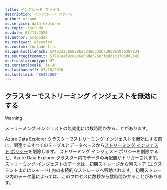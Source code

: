 ```yaml
---
title: インクルード ファイル
description: インクルード ファイル
author: orspod
ms.service: data-explorer
ms.topic: include
ms.date: 07/13/2020
ms.author: orspodek
ms.reviewer: alexefro
ms.custom: include file
ms.openlocfilehash: a748332c85839bac8466532ba3959810a6387834
ms.sourcegitcommit: 537a7eaf8c8e06a5bde57503fedd1c3706dd2b45
ms.translationtype: HT
ms.contentlocale: ja-JP
ms.lasthandoff: 07/16/2020
ms.locfileid: "86423069"
---
```

## <a name="disable-streaming-ingestion-on-your-cluster"></a>クラスターでストリーミング インジェストを無効にする

> [!WARNING]
> ストリーミング インジェストの無効化には数時間かかることがあります。

Azure Data Explorer クラスターでストリーミング インジェストを無効にする前に、関連するすべてのテーブルとデータベースから[ストリーミング インジェスト ポリシー](../kusto/management/streamingingestionpolicy.md)を削除します。 ストリーミング インジェスト ポリシーを削除すると、Azure Data Explorer クラスター内でデータの再配置がトリガーされます。 ストリーミング インジェストのデータは、初期ストレージから列ストア (エクステントまたはシャード) 内の永続的なストレージへ移動されます。 初期ストレージ内のデータ量によっては、このプロセスに数秒から数時間かかることがあります。
